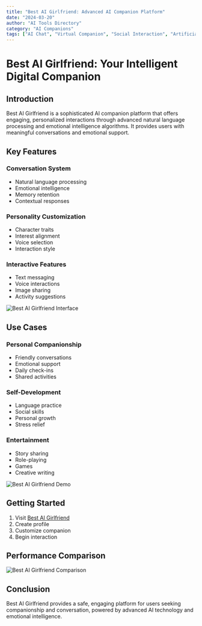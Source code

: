 ```yaml
---
title: "Best AI Girlfriend: Advanced AI Companion Platform"
date: "2024-03-20"
author: "AI Tools Directory"
category: "AI Companions"
tags: ["AI Chat", "Virtual Companion", "Social Interaction", "Artificial Intelligence"]
---
```


# Best AI Girlfriend: Your Intelligent Digital Companion

## Introduction

Best AI Girlfriend is a sophisticated AI companion platform that offers engaging, personalized interactions through advanced natural language processing and emotional intelligence algorithms. It provides users with meaningful conversations and emotional support.

## Key Features

### Conversation System
- Natural language processing
- Emotional intelligence
- Memory retention
- Contextual responses

### Personality Customization
- Character traits
- Interest alignment
- Voice selection
- Interaction style

### Interactive Features
- Text messaging
- Voice interactions
- Image sharing
- Activity suggestions

![Best AI Girlfriend Interface](/imgs/best-ai-girlfriend/interface.jpg)

## Use Cases

### Personal Companionship
- Friendly conversations
- Emotional support
- Daily check-ins
- Shared activities

### Self-Development
- Language practice
- Social skills
- Personal growth
- Stress relief

### Entertainment
- Story sharing
- Role-playing
- Games
- Creative writing

![Best AI Girlfriend Demo](/imgs/best-ai-girlfriend/demo.jpg)

## Getting Started

1. Visit [Best AI Girlfriend](https://best-ai-girlfriend.com)
2. Create profile
3. Customize companion
4. Begin interaction

## Performance Comparison

![Best AI Girlfriend Comparison](/imgs/best-ai-girlfriend/comparison.jpg)

## Conclusion

Best AI Girlfriend provides a safe, engaging platform for users seeking companionship and conversation, powered by advanced AI technology and emotional intelligence. 